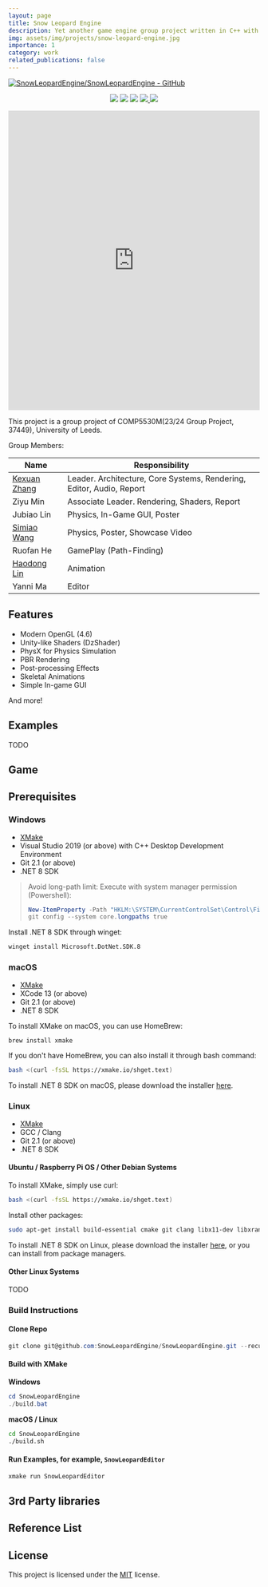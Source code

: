 ```yaml
---
layout: page
title: Snow Leopard Engine
description: Yet another game engine group project written in C++ with OpenGL 4.6
img: assets/img/projects/snow-leopard-engine.jpg
importance: 1
category: work
related_publications: false
---
```


[![SnowLeopardEngine/SnowLeopardEngine - GitHub](https://gh-card.dev/repos/SnowLeopardEngine/SnowLeopardEngine.svg?fullname=)](https://github.com/SnowLeopardEngine/SnowLeopardEngine)

<p align="center">
    <a href="https://github.com/SnowLeopardEngine/SnowLeopardEngine/actions" alt="CI-Windows">
        <img src="https://img.shields.io/github/actions/workflow/status/SnowLeopardEngine/SnowLeopardEngine/BuildWindows.yml?branch=main&label=CI-Windows&logo=github" /></a>
    <a href="https://github.com/SnowLeopardEngine/SnowLeopardEngine/actions" alt="CI-Linux">
        <img src="https://img.shields.io/github/actions/workflow/status/SnowLeopardEngine/SnowLeopardEngine/BuildLinux.yml?branch=main&label=CI-Linux&logo=github" /></a>
    <a href="https://github.com/SnowLeopardEngine/SnowLeopardEngine/actions" alt="CI-MacOS">
        <img src="https://img.shields.io/github/actions/workflow/status/SnowLeopardEngine/SnowLeopardEngine/BuildMacOS.yml?branch=main&label=CI-MacOS&logo=github" /></a>
    <a href="https://github.com/SnowLeopardEngine/SnowLeopardEngine/issues" alt="GitHub Issues">
        <img src="https://img.shields.io/github/issues/SnowLeopardEngine/SnowLeopardEngine">
    </a>
    <a href="https://github.com/SnowLeopardEngine/SnowLeopardEngine/blob/master/LICENSE" alt="GitHub">
        <img src="https://img.shields.io/github/license/SnowLeopardEngine/SnowLeopardEngine">
    </a>
</p>

<iframe width="100%" height="600" src="https://www.youtube.com/embed/z9oA2pugC6s?si=rY38cth64wPILTV_" title="YouTube video player" frameborder="0" allow="accelerometer; autoplay; clipboard-write; encrypted-media; gyroscope; picture-in-picture; web-share" referrerpolicy="strict-origin-when-cross-origin" allowfullscreen></iframe>

This project is a group project of COMP5530M(23/24 Group Project, 37449), University of Leeds.

Group Members:

| Name         | Responsibility                                                       |
| ------------ | -------------------------------------------------------------------- |
| [Kexuan Zhang](https://zzxzzk115.github.io/) | Leader. Architecture, Core Systems, Rendering, Editor, Audio, Report |
| Ziyu Min     | Associate Leader. Rendering, Shaders, Report                         |
| Jubiao Lin   | Physics, In-Game GUI, Poster                                         |
| [Simiao Wang](https://wangsimiao2000.github.io/)  | Physics, Poster, Showcase Video                                      |
| Ruofan He    | GamePlay (Path-Finding)                                              |
| [Haodong Lin](https://leolanger.github.io/)  | Animation                                                            |
| Yanni Ma     | Editor                                                               |

## Features
- Modern OpenGL (4.6)                                                                    
- Unity-like Shaders (DzShader)
- PhysX for Physics Simulation
- PBR Rendering
- Post-processing Effects
- Skeletal Animations
- Simple In-game GUI

And more!

## Examples
TODO

## Game

## Prerequisites

### Windows

- [XMake](https://github.com/xmake-io/xmake)
- Visual Studio 2019 (or above) with C++ Desktop Development Environment
- Git 2.1 (or above)
- .NET 8 SDK

> Avoid long-path limit:
> Execute with system manager permission (Powershell):
> ```powershell
> New-ItemProperty -Path "HKLM:\SYSTEM\CurrentControlSet\Control\FileSystem" ` -Name "LongPathsEnabled" -Value 1 -PropertyType DWORD -Force
> git config --system core.longpaths true
> ```

Install .NET 8 SDK through winget:

```bat
winget install Microsoft.DotNet.SDK.8
```

### macOS

- [XMake](https://github.com/xmake-io/xmake)
- XCode 13 (or above)
- Git 2.1 (or above)
- .NET 8 SDK

To install XMake on macOS, you can use HomeBrew:

```bash
brew install xmake
```

If you don't have HomeBrew, you can also install it through bash command:

```bash
bash <(curl -fsSL https://xmake.io/shget.text)
```

To install .NET 8 SDK on macOS, please download the installer [here](https://dotnet.microsoft.com/zh-cn/download/dotnet/8.0).

### Linux

- [XMake](https://github.com/xmake-io/xmake)
- GCC / Clang
- Git 2.1 (or above)
- .NET 8 SDK

#### Ubuntu / Raspberry Pi OS / Other Debian Systems

To install XMake, simply use curl:

```bash
bash <(curl -fsSL https://xmake.io/shget.text)
```

Install other packages:

```bash
sudo apt-get install build-essential cmake git clang libx11-dev libxrandr-dev libxrender-dev libglvnd-dev libxinerama-dev libxcursor-dev libxi-dev
```

To install .NET 8 SDK on Linux, please download the installer [here](https://dotnet.microsoft.com/zh-cn/download/dotnet/8.0), or you can install from package managers.

#### Other Linux Systems

TODO

### Build Instructions

#### Clone Repo

```powershell
git clone git@github.com:SnowLeopardEngine/SnowLeopardEngine.git --recursive
```

#### Build with XMake

**Windows**

```powershell
cd SnowLeopardEngine
./build.bat
```

**macOS / Linux**

```bash
cd SnowLeopardEngine
./build.sh
```

#### Run Examples, for example, `SnowLeopardEditor`

```powershell
xmake run SnowLeopardEditor
```

## 3rd Party libraries

## Reference List

## License
This project is licensed under the [MIT](https://github.com/SnowLeopardEngine/SnowLeopardEngine/blob/main/LICENSE) license.
